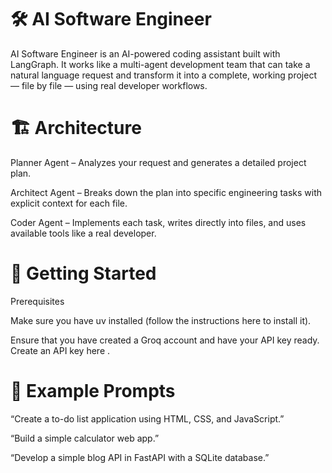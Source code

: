 # 🛠️ AI Software Engineer

AI Software Engineer is an AI-powered coding assistant built with LangGraph.
It works like a multi-agent development team that can take a natural language request and transform it into a complete, working project — file by file — using real developer workflows.

# 🏗️ Architecture

Planner Agent – Analyzes your request and generates a detailed project plan.

Architect Agent – Breaks down the plan into specific engineering tasks with explicit context for each file.

Coder Agent – Implements each task, writes directly into files, and uses available tools like a real developer.

# 🚀 Getting Started
Prerequisites

Make sure you have uv installed (follow the instructions here
 to install it).

Ensure that you have created a Groq account and have your API key ready. Create an API key here
.

# 🧪 Example Prompts

“Create a to-do list application using HTML, CSS, and JavaScript.”

“Build a simple calculator web app.”

“Develop a simple blog API in FastAPI with a SQLite database.”
